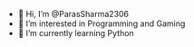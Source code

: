 - 👋 Hi, I’m @ParasSharma2306
- 👀 I’m interested in Programming and Gaming
- 🌱 I’m currently learning Python

<!---
ParasSharma2306/ParasSharma2306 is a ✨ special ✨ repository because its `README.md` (this file) appears on your GitHub profile.
You can click the Preview link to take a look at your changes.
--->

